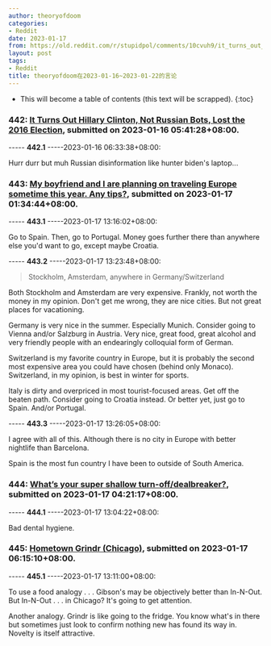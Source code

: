 ```yaml
---
author: theoryofdoom
categories:
- Reddit
date: 2023-01-17
from: https://old.reddit.com/r/stupidpol/comments/10cvuh9/it_turns_out_hillary_clinton_not_russian_bots/
layout: post
tags:
- Reddit
title: theoryofdoom在2023-01-16~2023-01-22的言论
---
```


* This will become a table of contents (this text will be scrapped).
{:toc}

### 442: [It Turns Out Hillary Clinton, Not Russian Bots, Lost the 2016 Election](https://old.reddit.com/r/stupidpol/comments/10cvuh9/it_turns_out_hillary_clinton_not_russian_bots/), submitted on 2023-01-16 05:41:28+08:00.

----- __442.1__ -----2023-01-16 06:33:38+08:00:

Hurr durr but muh Russian disinformation like hunter biden's laptop...

### 443: [My boyfriend and I are planning on traveling Europe sometime this year. Any tips?](https://old.reddit.com/r/askgaybros/comments/10dlaj5/my_boyfriend_and_i_are_planning_on_traveling/), submitted on 2023-01-17 01:34:44+08:00.

----- __443.1__ -----2023-01-17 13:16:02+08:00:

Go to Spain.  Then, go to Portugal.  Money goes further there than anywhere else you'd want to go, except maybe Croatia.

----- __443.2__ -----2023-01-17 13:23:48+08:00:

> Stockholm, Amsterdam, anywhere in Germany/Switzerland

Both Stockholm and Amsterdam are very expensive.  Frankly, not worth the money in my opinion.  Don't get me wrong, they are nice cities.  But not great places for vacationing. 

Germany is very nice in the summer.  Especially Munich.  Consider going to Vienna and/or Salzburg in Austria.  Very nice, great food, great alcohol and very friendly people with an endearingly colloquial form of German. 

Switzerland is my favorite country in Europe, but it is probably the second most expensive area you could have chosen (behind only Monaco).  Switzerland, in my opinion, is best in winter for sports.  

Italy is dirty and overpriced in most tourist-focused areas.  Get off the beaten path.  Consider going to Croatia instead.  Or better yet, just go to Spain.  And/or Portugal.

----- __443.3__ -----2023-01-17 13:26:05+08:00:

I agree with all of this.  Although there is no city in Europe with better nightlife than Barcelona.  

Spain is the most fun country I have been to outside of South America.

### 444: [What’s your super shallow turn-off/dealbreaker?](https://old.reddit.com/r/askgaybros/comments/10dqbac/whats_your_super_shallow_turnoffdealbreaker/), submitted on 2023-01-17 04:21:17+08:00.

----- __444.1__ -----2023-01-17 13:04:22+08:00:

Bad dental hygiene.

### 445: [Hometown Grindr (Chicago)](https://old.reddit.com/r/askgaybros/comments/10du769/hometown_grindr_chicago/), submitted on 2023-01-17 06:15:10+08:00.

----- __445.1__ -----2023-01-17 13:11:00+08:00:

To use a food analogy . . . Gibson's may be objectively better than In-N-Out.  But In-N-Out . . . in Chicago?  It's going to get attention. 

Another analogy.  Grindr is like going to the fridge.  You know what's in there but sometimes just look to confirm nothing new has found its way in.  Novelty is itself attractive.

